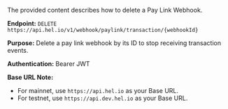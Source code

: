 The provided content describes how to delete a Pay Link Webhook.

**Endpoint:**
`DELETE https://api.hel.io/v1/webhook/paylink/transaction/{webhookId}`

**Purpose:**
Delete a pay link webhook by its ID to stop receiving transaction events.

**Authentication:**
Bearer JWT

**Base URL Note:**

- For mainnet, use `https://api.hel.io` as your Base URL.
- For testnet, use `https://api.dev.hel.io` as your Base URL.
